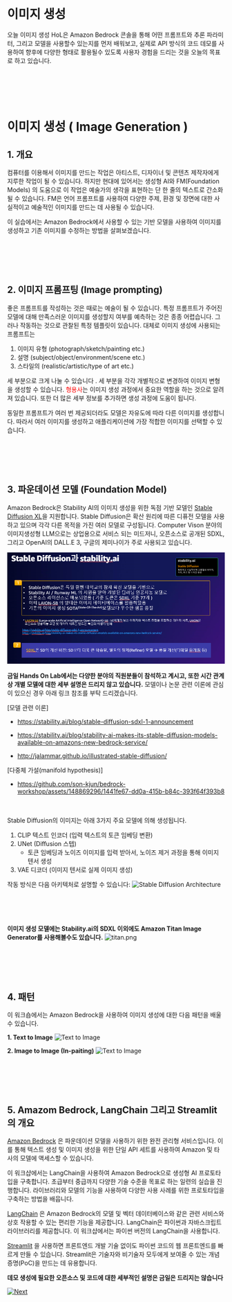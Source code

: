 # 이미지 생성

오늘 이미지 생성 HoL은 Amazon Bedrock 콘솔을 통해 어떤 프롬프트와 추론 파라미터, 그리고 모델을 사용할수 있는지를 먼저 배워보고,
실제로 API 방식의 코드 데모를 사용하여 향후에 다양한 형태로 활용될수 있도록 사용자 경험을 드리는 것을 오늘의 목표로 하고 있습니다.



<BR><BR><BR><BR>
# 이미지 생성 ( Image Generation )
## 1. 개요


컴퓨터를 이용해서 이미지를 만드는 작업은 아티스트, 디자이너 및 콘텐츠 제작자에게 지루한 작업이 될 수 있습니다. 하지만 현대에 있어서는 생성형 AI와 FM(Foundation Models) 의 도움으로 이 작업은 예술가의 생각을 표현하는 단 한 줄의 텍스트로 간소화될 수 있습니다. FM은 언어 프롬프트를 사용하여 다양한 주제, 환경 및 장면에 대한 사실적이고 예술적인 이미지를 만드는 데 사용될 수 있습니다. 

이 실습에서는 Amazon Bedrock에서 사용할 수 있는 기반 모델을 사용하여 이미지를 생성하고 기존 이미지를 수정하는 방법을 살펴보겠습니다.

<BR><BR><BR><BR>
## 2. 이미지 프롬프팅 (Image prompting)

좋은 프롬프트를 작성하는 것은 때로는 예술이 될 수 있습니다. 특정 프롬프트가 주어진 모델에 대해 만족스러운 이미지를 생성할지 여부를 예측하는 것은 종종 어렵습니다. 그러나 작동하는 것으로 관찰된 특정 템플릿이 있습니다. 
대체로 이미지 생성에 사용되는 프롬프트는 
1. 이미지 유형 (photograph/sketch/painting etc.)
2. 설명 (subject/object/environment/scene etc.) 
3. 스타일의  (realistic/artistic/type of art etc.)

세 부분으로 크게 나눌 수 있습니다 . 세 부분을 각각 개별적으로 변경하여 이미지 변형을 생성할 수 있습니다. <font color="red">형용사</font>는 이미지 생성 과정에서 중요한 역할을 하는 것으로 알려져 있습니다. 또한 더 많은 세부 정보를 추가하면 생성 과정에 도움이 됩니다. 

동일한 프롬프트가 여러 번 제공되더라도 모델은 자유도에 따라 다른 이미지를 생성합니다. 따라서 여러 이미지를 생성하고 애플리케이션에 가장 적합한 이미지를 선택할 수 있습니다.

<BR><BR><BR><BR>
## 3. 파운데이션 모델 (Foundation Model)

Amazon Bedrock은 Stability AI의 이미지 생성을 위한 독점 기반 모델인 [Stable Diffusion XL](https://stability.ai/stablediffusion)을 지원합니다. Stable Diffusion은 확산 원리에 따른 디퓨전 모델을 사용하고 있으며 각각 다른 목적을 가진 여러 모델로 구성됩니다. Computer Vison 분야의 이미지생성형 LLM으로는 상업용으로 서비스 되는 미드저니, 오픈소스로 공개된 SDXL, 그리고 OpenAI의 DALL.E 3, 구글의 제미나이가 주로 사용되고 있습니다.

![sdxl.png](images/sdxl.png)

**금일 Hands On Lab에서는 다양한 분야의 직원분들이 참석하고 계시고, 또한 시간 관계상 개별 모델에 대한 세부 설명은 드리지 않고 있습니다.**
모델이나 논문 관련 이론에 관심이 있으신 경우 아래 링크 참조를 부탁 드리겠습니다. <BR>

[모델 관련 이론]

- https://stability.ai/blog/stable-diffusion-sdxl-1-announcement
  
- https://stability.ai/blog/stability-ai-makes-its-stable-diffusion-models-available-on-amazons-new-bedrock-service/

- http://jalammar.github.io/illustrated-stable-diffusion/ 

[다중체 가설(manifold hypothesis)]
- https://github.com/son-kjun/bedrock-workshop/assets/148869296/1441fe67-dd0a-415b-b84c-393f64f393b8
  
<BR><BR>
Stable Diffusion의 이미지는 아래 3가지 주요 모델에 의해 생성됩니다.
1. CLIP 텍스트 인코더 (입력 텍스트의 토큰 임베딩 변환)
2. UNet (Diffusion 스텝)
    - 토큰 임베딩과 노이즈 이미지를 입력 받아서, 노이즈 제거 과정을 통해 이미지 텐서 생성
3. VAE 디코더 (이미지 텐서로 실제 이미지 생성)

작동 방식은 다음 아키텍처로 설명할 수 있습니다:
![Stable Diffusion Architecture](./images/sd.png)

<BR><BR><BR><BR>
**이미지 생성 모델에는 Stability.ai의 SDXL 이외에도 Amazon Titan Image Generator를 사용해볼수도 있습니다.**
![titan.png](images/titan.png)

<BR><BR><BR><BR>
## 4. 패턴
이 워크숍에서는 Amazon Bedrock을 사용하여 이미지 생성에 대한 다음 패턴을 배울 수 있습니다.

**1. Text to Image**
    ![Text to Image](./images/71-txt-2-img.png)

    
**2. Image to Image (In-paiting)**
    ![Text to Image](./images/72-img-2-img.png)

<BR><BR><BR><BR>
## 5. Amazom Bedrock, LangChain 그리고 Streamlit의 개요
[Amazon Bedrock](https://aws.amazon.com/ko/bedrock/) 은 파운데이션 모델을 사용하기 위한 완전 관리형 서비스입니다. 이를 통해 텍스트 생성 및 이미지 생성을 위한 단일 API 세트를 사용하여 Amazon 및 타사의 모델에 액세스할 수 있습니다.

이 워크샵에서는 LangChain을 사용하여 Amazon Bedrock으로 생성형 AI 프로토타입을 구축합니다. 초급부터 중급까지 다양한 기술 수준을 목표로 하는 일련의 실습을 진행합니다. 라이브러리와 모델의 기능을 사용하여 다양한 사용 사례를 위한 프로토타입을 구축하는 방법을 배웁니다.

[LangChain](https://python.langchain.com/v0.2/docs/introduction/) 은 Amazon Bedrock의 모델 및 벡터 데이터베이스와 같은 관련 서비스와 상호 작용할 수 있는 편리한 기능을 제공합니다. LangChain은 파이썬과 자바스크립트 라이브러리를 제공합니다. 이 워크샵에서는 파이썬 버전의 LangChain을 사용합니다.

[Streamlit](https://streamlit.io/) 을 사용하면 프론트엔드 개발 기술 없이도 파이썬 코드의 웹 프론트엔드를 빠르게 만들 수 있습니다. Streamlit은 기술자와 비기술자 모두에게 보여줄 수 있는 개념 증명(PoC)을 만드는 데 유용합니다.

**데모 생성에 필요한 오픈소스 및 코드에 대한 세부적인 설명은 금일은 드리지는 않습니다**

[![Next](images/next.png)](01_Image_Generation.md)


